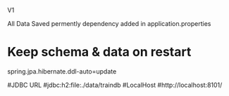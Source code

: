 V1 

All Data Saved permently
dependency added in application.properties
# Keep schema & data on restart
spring.jpa.hibernate.ddl-auto=update

#JDBC URL
#jdbc:h2:file:./data/traindb
#LocalHost
#http://localhost:8101/
